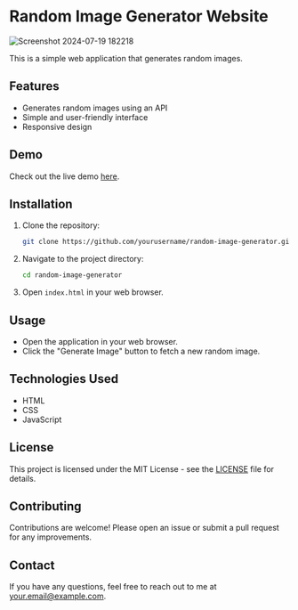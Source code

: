 # Random Image Generator Website
![Screenshot 2024-07-19 182218](https://github.com/user-attachments/assets/7d0306dc-ca34-45ce-9c8b-cb4c9a976762)

This is a simple web application that generates random images.

## Features

- Generates random images using an API
- Simple and user-friendly interface
- Responsive design

## Demo

Check out the live demo [here](https://yourusername.github.io/random-image-generator).

## Installation

1. Clone the repository:
    ```sh
    git clone https://github.com/yourusername/random-image-generator.git
    ```

2. Navigate to the project directory:
    ```sh
    cd random-image-generator
    ```

3. Open `index.html` in your web browser.

## Usage

- Open the application in your web browser.
- Click the "Generate Image" button to fetch a new random image.

## Technologies Used

- HTML
- CSS
- JavaScript

## License

This project is licensed under the MIT License - see the [LICENSE](LICENSE) file for details.

## Contributing

Contributions are welcome! Please open an issue or submit a pull request for any improvements.

## Contact

If you have any questions, feel free to reach out to me at your.email@example.com.

